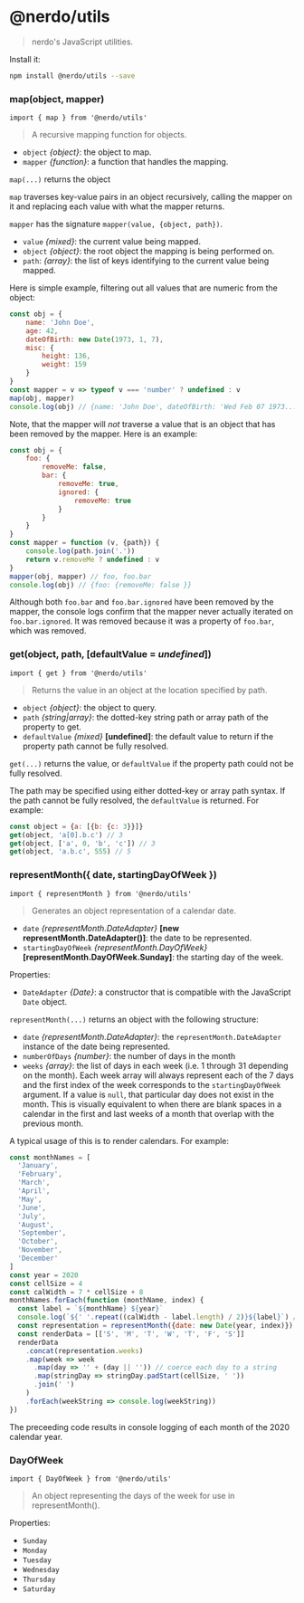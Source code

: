 # @nerdo/utils
> nerdo's JavaScript utilities.

Install it:

```bash
npm install @nerdo/utils --save
```

### map(object, mapper)
`import { map } from '@nerdo/utils'`
> A recursive mapping function for objects.

* `object` _{object}_: the object to map.
* `mapper` _{function}_: a function that handles the mapping.

`map(...)` returns the object

`map` traverses key-value pairs in an object recursively, calling the mapper on it and replacing each value with what the mapper returns.

`mapper` has the signature `mapper(value, {object, path})`.

* `value` _{mixed}_: the current value being mapped.
* `object` _{object}_: the root object the mapping is being performed on.
* `path`: _{array}_: the list of keys identifying to the current value being mapped.

Here is simple example, filtering out all values that are numeric from the object:

```js
const obj = {
    name: 'John Doe',
    age: 42,
    dateOfBirth: new Date(1973, 1, 7),
    misc: {
        height: 136,
        weight: 159
    }
}
const mapper = v => typeof v === 'number' ? undefined : v
map(obj, mapper)
console.log(obj) // {name: 'John Doe', dateOfBirth: 'Wed Feb 07 1973...', misc: {}}
```

Note, that the mapper will _not_ traverse a value that is an object that has been removed by the mapper. Here is an example:

```js
const obj = {
    foo: {
        removeMe: false,
        bar: {
            removeMe: true,
            ignored: {
                removeMe: true
            }
        }
    }
}
const mapper = function (v, {path}) {
    console.log(path.join('.'))
    return v.removeMe ? undefined : v
}
mapper(obj, mapper) // foo, foo.bar
console.log(obj) // {foo: {removeMe: false }}
```

Although both `foo.bar` and `foo.bar.ignored` have been removed by the mapper, the console logs confirm that the mapper never actually iterated on `foo.bar.ignored`. It was removed because it was a property of `foo.bar`, which was removed.

### get(object, path, [defaultValue = _undefined_])
`import { get } from '@nerdo/utils'`
> Returns the value in an object at the location specified by path.

* `object` _{object}_: the object to query.
* `path` _{string|array}_: the dotted-key string path or array path of the property to get.
* `defaultValue` _{mixed}_ **[undefined]**: the default value to return if the property path cannot be fully resolved.

`get(...)` returns the value, or `defaultValue` if the property path could not be fully resolved.

The path may be specified using either dotted-key or array path syntax. If the path cannot be fully resolved, the `defaultValue` is returned. For example:

```js
const object = {a: [{b: {c: 3}}]}
get(object, 'a[0].b.c') // 3
get(object, ['a', 0, 'b', 'c']) // 3
get(object, 'a.b.c', 555) // 5
```

### representMonth({ date, startingDayOfWeek })
`import { representMonth } from '@nerdo/utils'`
> Generates an object representation of a calendar date.

* `date` _{representMonth.DateAdapter}_ **[new representMonth.DateAdapter()]**: the date to be represented.
* `startingDayOfWeek` _{representMonth.DayOfWeek}_ **[representMonth.DayOfWeek.Sunday]**: the starting day of the week.

Properties:

* `DateAdapter` _{Date}_: a constructor that is compatible with the JavaScript `Date` object.

`representMonth(...)` returns an object with the following structure:

* `date` _{representMonth.DateAdapter}_: the `representMonth.DateAdapter` instance of the date being represented.
* `numberOfDays` _{number}_: the number of days in the month
* `weeks` _{array}_: the list of days in each week (i.e. 1 through 31 depending on the month). Each week array will always represent each of the 7 days and the first index of the week corresponds to the `startingDayOfWeek` argument. If a value is `null`, that particular day does not exist in the month. This is visually equivalent to when there are blank spaces in a calendar in the first and last weeks of a month that overlap with the previous month.

A typical usage of this is to render calendars. For example:

```js
const monthNames = [
  'January',
  'February',
  'March',
  'April',
  'May',
  'June',
  'July',
  'August',
  'September',
  'October',
  'November',
  'December'
]
const year = 2020
const cellSize = 4
const calWidth = 7 * cellSize + 8
monthNames.forEach(function (monthName, index) {
  const label = `${monthName} ${year}`
  console.log(`${' '.repeat((calWidth - label.length) / 2)}${label}`) // centers the label over the calendar
  const representation = representMonth({date: new Date(year, index)})
  const renderData = [['S', 'M', 'T', 'W', 'T', 'F', 'S']]
  renderData
    .concat(representation.weeks)
    .map(week => week
      .map(day => '' + (day || '')) // coerce each day to a string
      .map(stringDay => stringDay.padStart(cellSize, ' '))
      .join(' ')
    )
    .forEach(weekString => console.log(weekString))
})
```

The preceeding code results in console logging of each month of the 2020 calendar year.

### DayOfWeek
`import { DayOfWeek } from '@nerdo/utils'`
> An object representing the days of the week for use in representMonth().

Properties:
* `Sunday`
* `Monday`
* `Tuesday`
* `Wednesday`
* `Thursday`
* `Saturday`
